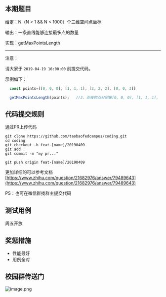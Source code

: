 ## 本期题目

给定：N（N > 1 && N < 1000）个三维空间点坐标

输出：一条直线能够连接最多点的数量

实现：getMaxPointsLength

---

注意：

请大家于 `2019-04-19 16:00:00` 前提交代码。


示例如下：
```javascript
  const points=[[0, 0, 0], [1, 1, 1], [2, 2, 2], [0, 0, 3]]

  getMaxPointsLength(points);   //3，连接的点分别是[0, 0, 0], [1, 1, 1], [2, 2, 2]
```


## 代码提交规则
通过PR上传代码
```
git clone https://github.com/taobaofedcampus/coding.git
cd coding
git checkout -b feat-[name]/20190409
git add .
git commit -m "my pr..."

git push origin feat-[name]/20190409
```
更加详细的可以参考文档
[https://www.zhihu.com/question/21682976/answer/79489643](https://www.zhihu.com/question/21682976/answer/79489643)

PS：也可在微信群找群主提交代码

## 测试用例
周五开放


## 奖惩措施
* 性能最好
* 用例全对



## 校园群传送门

![image.png](https://cdn.nlark.com/yuque/0/2019/png/142797/1554179100454-2cd6fe03-d232-44d6-a1ae-07d96e438019.png#align=left&display=inline&height=387&name=image.png&originHeight=635&originWidth=633&size=204147&status=done&width=386)